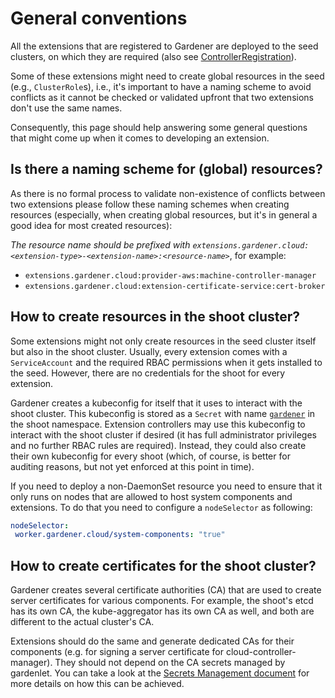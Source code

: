 # General conventions

All the extensions that are registered to Gardener are deployed to the seed clusters, on which they are required (also see [ControllerRegistration](controllerregistration.md)).

Some of these extensions might need to create global resources in the seed (e.g., `ClusterRole`s), i.e., it's important to have a naming scheme to avoid conflicts as it cannot be checked or validated upfront that two extensions don't use the same names.

Consequently, this page should help answering some general questions that might come up when it comes to developing an extension.

## Is there a naming scheme for (global) resources?

As there is no formal process to validate non-existence of conflicts between two extensions please follow these naming schemes when creating resources (especially, when creating global resources, but it's in general a good idea for most created resources):

*The resource name should be prefixed with `extensions.gardener.cloud:<extension-type>-<extension-name>:<resource-name>`*, for example:

* `extensions.gardener.cloud:provider-aws:machine-controller-manager`
* `extensions.gardener.cloud:extension-certificate-service:cert-broker`

## How to create resources in the shoot cluster?

Some extensions might not only create resources in the seed cluster itself but also in the shoot cluster. Usually, every extension comes with a `ServiceAccount` and the required RBAC permissions when it gets installed to the seed.
However, there are no credentials for the shoot for every extension.

Gardener creates a kubeconfig for itself that it uses to interact with the shoot cluster.
This kubeconfig is stored as a `Secret` with name [`gardener`](https://github.com/gardener/gardener/blob/master/pkg/apis/core/v1beta1/constants/types_constants.go) in the shoot namespace.
Extension controllers may use this kubeconfig to interact with the shoot cluster if desired (it has full administrator privileges and no further RBAC rules are required).
Instead, they could also create their own kubeconfig for every shoot (which, of course, is better for auditing reasons, but not yet enforced at this point in time).

If you need to deploy a non-DaemonSet resource you need to ensure that it only runs on nodes that are allowed to host system components and extensions.
To do that you need to configure a `nodeSelector` as following:
 ```yaml
nodeSelector:
  worker.gardener.cloud/system-components: "true"
```

## How to create certificates for the shoot cluster?

Gardener creates several certificate authorities (CA) that are used to create server certificates for various components.
For example, the shoot's etcd has its own CA, the kube-aggregator has its own CA as well, and both are different to the actual cluster's CA.

Extensions should do the same and generate dedicated CAs for their components (e.g. for signing a server certificate for cloud-controller-manager). They should not depend on the CA secrets managed by gardenlet.
You can take a look at the [Secrets Management document](../development/secrets_management.md) for more details on how this can be achieved.
